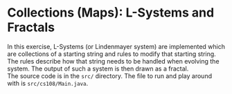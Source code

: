 # Collections (Maps): L-Systems and Fractals

In this exercise, L-Systems (or Lindenmayer system) are implemented which are collections of a starting string and rules to modify that starting string. The rules describe how that string needs to be handled when evolving the system. The output of such a system is then drawn as a fractal.  
The source code is in the `src/` directory. The file to run and play around with is `src/cs108/Main.java`.